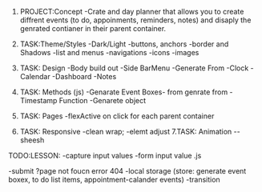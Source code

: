 <!-- ^^ DONE -->

1. PROJECT:Concept
   -Crate and day planner that allows you to create diffrent events (to do, appoinments, reminders, notes) and disaply the genrated contianer in their parent container.

2. TASK:Theme/Styles
   -Dark/Light
   -buttons, anchors
   -border and Shadows
   -list and menus
   -navigations
   -icons
   -images

3. TASK: Design
   -Body build out
   -Side BarMenu
   -Generate From
   -Clock
   -Calendar
   -Dashboard
   -Notes

4. TASK: Methods (js)
   -Genarate Event Boxes- from genrate from
   -Timestamp Function
   -Genarete object

5. TASK: Pages
   -flexActive on click for each parent container

6. TASK: Responsive
   -clean wrap;
   -elemt adjust
   7.TASK: Animation
   --sheesh

TODO:LESSON:
-capture input values
-form input value .js

-submit ?page not foucn error 404
-local storage (store: generate event boxex, to do list items, appointment-calander events)
-transition

